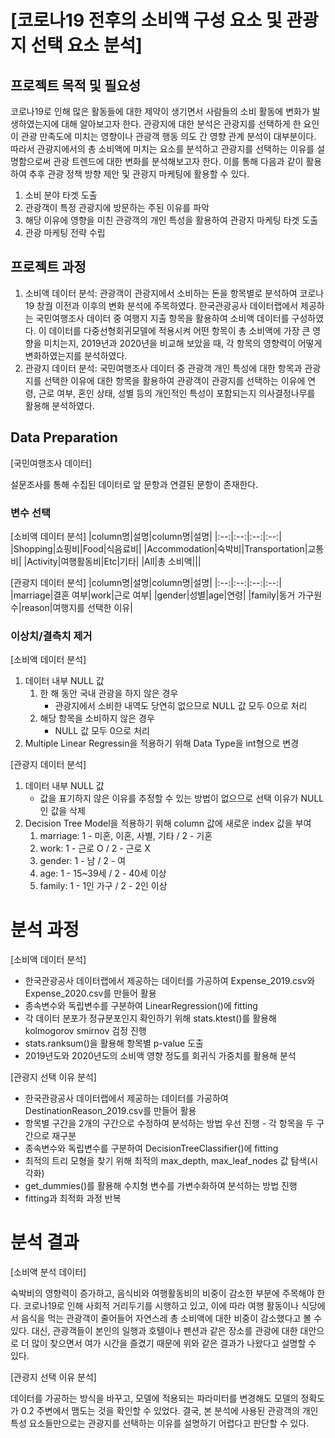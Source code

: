 # [코로나19 전후의 소비액 구성 요소 및 관광지 선택 요소 분석]

## 프로젝트 목적 및 필요성
코로나19로 인해 많은 활동들에 대한 제약이 생기면서 사람들의 소비 활동에 변화가 발생하였는지에 대해 알아보고자 한다. 관광지에 대한 분석은 관광지를 선택하게 한 요인이 관광 만족도에 미치는 영향이나 관광객 행동 의도 간 영향 관계 분석이 대부분이다. 따라서 관광지에서의 총 소비액에 미치는 요소를 분석하고 관광지를 선택하는 이유를 설명함으로써 관광 트렌드에 대한 변화를 분석해보고자 한다.
이를 통해 다음과 같이 활용하여 추후 관광 정책 방향 제안 및 관광지 마케팅에 활용할 수 있다.
1. 소비 분야 타겟 도출
2. 관광객이 특정 관광지에 방문하는 주된 이유를 파악
3. 해당 이유에 영향을 미친 관광객의 개인 특성을 활용하여 관광지 마케팅 타겟 도출
4. 관광 마케팅 전략 수립

## 프로젝트 과정
1. 소비액 데이터 분석: 관광객이 관광지에서 소비하는 돈을 항목별로 분석하여 코로나19 창궐 이전과 이후의 변화 분석에 주목하였다. 한국관광공사 데이터랩에서 제공하는 국민여행조사 데이터 중 여행지 지출 항목을 활용하여 소비액 데이터를 구성하였다. 이 데이터를 다중선형회귀모델에 적용시켜 어떤 항목이 총 소비액에 가장 큰 영향을 미치는지, 2019년과 2020년을 비교해 보았을 때, 각 항목의 영향력이 어떻게 변화하였는지를 분석하였다.
2. 관광지 데이터 분석: 국민여행조사 데이터 중 관광객 개인 특성에 대한 항목과 관광지를 선택한 이유에 대한 항목을 활용하여 관광객이 관광지를 선택하는 이유에 연령, 근로 여부, 혼인 상태, 성별 등의 개인적인 특성이 포함되는지 의사결정나무를 활용해 분석하였다.

## Data Preparation
[국민여행조사 데이터]

설문조사를 통해 수집된 데이터로 앞 문항과 연결된 문항이 존재한다.

### 변수 선택
[소비액 데이터 분석]
|column명|설명|column명|설명|
|:--:|:--:|:--:|:--:|
|Shopping|쇼핑비|Food|식음료비|
|Accommodation|숙박비|Transportation|교통비|
|Activity|여행활동비|Etc|기타|
|All|총 소비액|||

[관광지 데이터 분석]
|column명|설명|column명|설명|
|:--:|:--:|:--:|:--:|
|marriage|결혼 여부|work|근로 여부|
|gender|성별|age|연령|
|family|동거 가구원 수|reason|여행지를 선택한 이유|

### 이상치/결측치 제거
[소비액 데이터 분석]
1. 데이터 내부 NULL 값
   1) 한 해 동안 국내 관광을 하지 않은 경우
      - 관광지에서 소비한 내역도 당연히 없으므로 NULL 값 모두 0으로 처리
   2) 해당 항목을 소비하지 않은 경우
      - NULL 값 모두 0으로 처리
2. Multiple Linear Regressin을 적용하기 위해 Data Type을 int형으로 변경

[관광지 데이터 분석]
1. 데이터 내부 NULL 값
   - 값을 표기하지 않은 이유를 추정할 수 있는 방법이 없으므로 선택 이유가 NULL인 값을 삭제
2. Decision Tree Model을 적용하기 위해 column 값에 새로운 index 값을 부여
   1) marriage: 1 - 미혼, 이혼, 사별, 기타 / 2 - 기혼
   2) work: 1 - 근로 O / 2 - 근로 X
   3) gender: 1 - 남 / 2 - 여
   4) age: 1 - 15~39세 / 2 - 40세 이상
   5) family: 1 - 1인 가구 / 2 - 2인 이상

# 분석 과정
[소비액 데이터 분석]
- 한국관광공사 데이터랩에서 제공하는 데이터를 가공하여 Expense_2019.csv와 Expense_2020.csv를 만들어 활용
- 종속변수와 독립변수를 구분하여 LinearRegression()에 fitting
- 각 데이터 분포가 정규분포인지 확인하기 위해 stats.ktest()를 활용해 kolmogorov smirnov 검정 진행
- stats.ranksum()을 활용해 항목별 p-value 도출
- 2019년도와 2020년도의 소비액 영향 정도를 회귀식 가중치를 활용해 분석
  
[관광지 선택 이유 분석]
- 한국관광공사 데이터랩에서 제공하는 데이터를 가공하여 DestinationReason_2019.csv를 만들어 활용
- 항목별 구간을 2개의 구간으로 수정하여 분석하는 방법 우선 진행 - 각 항목을 두 구간으로 재구분
- 종속변수와 독립변수를 구분하여 DecisionTreeClassifier()에 fitting
- 최적의 트리 모형을 찾기 위해 최적의 max_depth, max_leaf_nodes 값 탐색(시각화)
- get_dummies()를 활용해 수치형 변수를 가변수화하여 분석하는 방법 진행
- fitting과 최적화 과정 반복

# 분석 결과
[소비액 분석 데이터]

숙박비의 영향력이 증가하고, 음식비와 여행활동비의 비중이 감소한 부분에 주목해야 한다. 코로나19로 인해 사회적 거리두기를 시행하고 있고, 이에 따라 여행 활동이나 식당에서 음식을 먹는 관광객이 줄어들어 자연스레 총 소비액에 대한 비중이 감소했다고 볼 수 있다. 대신, 관광객들이 본인의 일행과 호텔이나 펜션과 같은 장소를 관광에 대한 대안으로 더 많이 찾으면서 여가 시간을 즐겼기 때문에 위와 같은 결과가 나왔다고 설명할 수 있다. 

[관광지 선택 이유 분석]

데이터를 가공하는 방식을 바꾸고, 모델에 적용되는 파라미터를 변경해도 모델의 정확도가 0.2 주변에서 맴도는 것을 확인할 수 있었다. 결국, 본 분석에 사용된 관광객의 개인 특성 요소들만으로는 관광지를 선택하는 이유를 설명하기 어렵다고 판단할 수 있다. 
